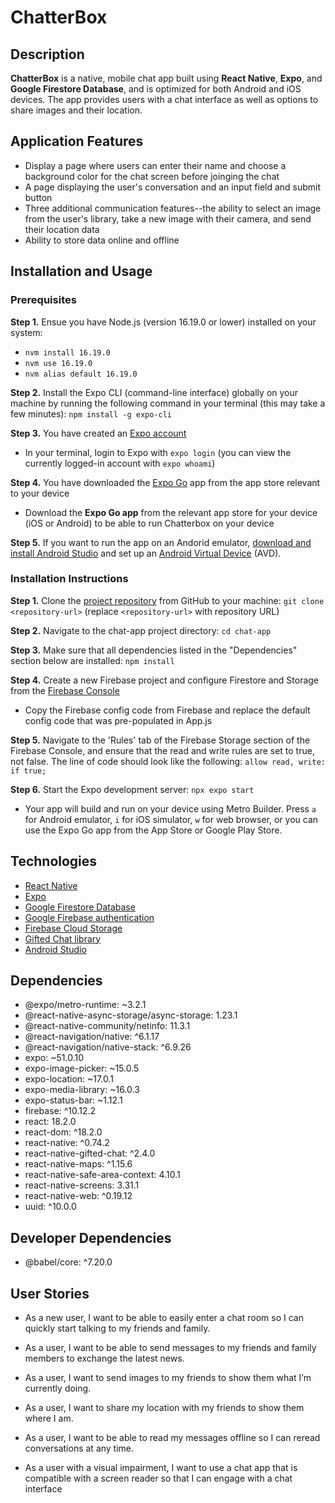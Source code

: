 # ChatterBox

## Description

**ChatterBox** is a native, mobile chat app built using **React Native**, **Expo**, and **Google Firestore Database**, and is optimized for both Android and iOS devices. The app provides users with a chat interface as well as options to share images and their location.

## Application Features

- Display a page where users can enter their name and choose a background color for the chat screen before joinging the chat
- A page displaying the user's conversation and an input field and submit button
- Three additional communication features--the ability to select an image from the user's library, take a new image with their camera, and send their location data
- Ability to store data online and offline

## Installation and Usage
### Prerequisites

**Step 1.** Ensue you have Node.js (version 16.19.0 or lower) installed on your system:
  - `nvm install 16.19.0`
  - `nvm use 16.19.0`
  - `nvm alias default 16.19.0`

**Step 2.** Install the Expo CLI (command-line interface) globally on your machine by running the following command in your terminal (this may take a few minutes): `npm install -g expo-cli`

**Step 3.** You have created an [Expo account](https://expo.dev/signup)
- In your terminal, login to Expo with `expo login` (you can view the currently logged-in account with `expo whoami`)

**Step 4.** You have downloaded the [Expo Go](https://expo.dev/go) app from the app store relevant to your device
- Download the **Expo Go app** from the relevant app store for your device (iOS or Android) to be able to run Chatterbox on your device

**Step 5.** If you want to run the app on an Andorid emulator, [download and install Android Studio](https://developer.android.com/codelabs/basic-android-kotlin-compose-install-android-studio#0) and set up an [Android Virtual Device](https://developer.android.com/studio/run/emulator) (AVD).

### Installation Instructions

**Step 1.** Clone the [project repository](https://github.com/evandanowitz/chat-app) from GitHub to your machine: `git clone <repository-url>` (replace `<repository-url>` with repository URL)

**Step 2.** Navigate to the chat-app project directory: `cd chat-app`

**Step 3.** Make sure that all dependencies listed in the "Dependencies" section below are installed: `npm install`

**Step 4.** Create a new Firebase project and configure Firestore and Storage from the [Firebase Console](https://console.firebase.google.com/)
-  Copy the Firebase config code from Firebase and replace the default config code that was pre-populated in App.js

**Step 5.** Navigate to the 'Rules' tab of the Firebase Storage section of the Firebase Console, and ensure that the read and write rules are set to true, not false. The line of code should look like the following: `allow read, write: if true;`

**Step 6.** Start the Expo development server: `npx expo start`
-  Your app will build and run on your device using Metro Builder. Press `a` for Android emulator, `i` for iOS simulator, `w` for web browser, or you can use the Expo Go app from the App Store or Google Play Store.

## Technologies

- [React Native](https://reactnative.dev/docs/getting-started)
- [Expo](https://docs.expo.dev/)
- [Google Firestore Database](https://firebase.google.com/docs/firestore)
- [Google Firebase authentication](https://firebase.google.com/docs/auth)
- [Firebase Cloud Storage](https://firebase.google.com/docs/storage)
- [Gifted Chat library](https://github.com/FaridSafi/react-native-gifted-chat)
- [Android Studio](https://developer.android.com/reference/org/w3c/dom/Document)

## Dependencies

- @expo/metro-runtime: ~3.2.1
- @react-native-async-storage/async-storage: 1.23.1
- @react-native-community/netinfo: 11.3.1
- @react-navigation/native: ^6.1.17
- @react-navigation/native-stack: ^6.9.26
- expo: ~51.0.10
- expo-image-picker: ~15.0.5
- expo-location: ~17.0.1
- expo-media-library: ~16.0.3
- expo-status-bar: ~1.12.1
- firebase: ^10.12.2
- react: 18.2.0
- react-dom: ^18.2.0
- react-native: ^0.74.2
- react-native-gifted-chat: ^2.4.0
- react-native-maps: ^1.15.6
- react-native-safe-area-context: 4.10.1
- react-native-screens: 3.31.1
- react-native-web: ^0.19.12
- uuid: ^10.0.0

## Developer Dependencies

- @babel/core: ^7.20.0

## User Stories

- As a new user, I want to be able to easily enter a chat room so I can quickly start talking to my
friends and family.

- As a user, I want to be able to send messages to my friends and family members to exchange
the latest news.

- As a user, I want to send images to my friends to show them what I’m currently doing.

- As a user, I want to share my location with my friends to show them where I am.

- As a user, I want to be able to read my messages offline so I can reread conversations at any
time.

- As a user with a visual impairment, I want to use a chat app that is compatible with a screen
reader so that I can engage with a chat interface
